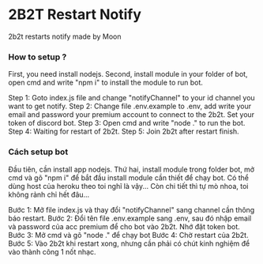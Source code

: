 # 2B2T Restart Notify
2b2t restarts notify made by Moon

### How to setup ?
First, you need install nodejs. Second, install module in your folder of bot, open cmd and write "npm i" to install the module to run bot.

Step 1: Goto index.js file and change "notifyChannel" to your id channel you want to get notify.
Step 2: Change file .env.example to .env, add write your email and password your premium account to connect to the 2b2t. Set your token of discord bot.
Step 3: Open cmd and write "node ." to run the bot.
Step 4: Waiting for restart of 2b2t.
Step 5: Join 2b2t after restart finish.

### Cách setup bot
Đầu tiên, cần install app nodejs. Thứ hai, install module trong folder bot, mở cmd và gõ "npm i" để bắt đầu install module cần thiết để chạy bot.
Có thể dùng host của heroku theo toi nghĩ là vậy...
Còn chi tiết thì tự mò nhoa, toi không rảnh chỉ hết đâu...

Bước 1: Mở file index.js và thay đổi "notifyChannel" sang channel cần thông báo restart.
Bước 2: Đổi tên file .env.example sang .env, sau đó nhập email và password của acc premium để cho bot vào 2b2t. Nhớ đặt token bot.
Bước 3: Mở cmd và gõ "node ." để chạy bot
Bước 4: Chờ restart của 2b2t.
Bước 5: Vào 2b2t khi restart xong, nhưng cần phải có chút kinh nghiệm để vào thành công 1 nốt nhạc.